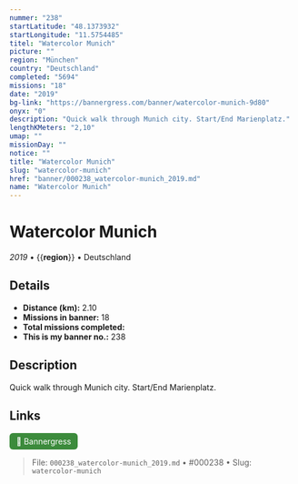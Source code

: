 ```yaml
---
nummer: "238"
startLatitude: "48.1373932"
startLongitude: "11.5754485"
titel: "Watercolor Munich"
picture: ""
region: "München"
country: "Deutschland"
completed: "5694"
missions: "18"
date: "2019"
bg-link: "https://bannergress.com/banner/watercolor-munich-9d80"
onyx: "0"
description: "Quick walk through Munich city. Start/End Marienplatz."
lengthKMeters: "2,10"
umap: ""
missionDay: ""
notice: ""
title: "Watercolor Munich"
slug: "watercolor-munich"
href: "banner/000238_watercolor-munich_2019.md"
name: "Watercolor Munich"
---
```

# Watercolor Munich

*2019* • {{__region__}} • Deutschland





## Details
- **Distance (km):** 2.10
- **Missions in banner:** 18
- **Total missions completed:** 
- **This is my banner no.:** 238



## Description
Quick walk through Munich city. Start/End Marienplatz.



## Links
<a href="https://bannergress.com/banner/watercolor-munich-9d80" target="_blank" style="display:inline-block;margin-right:8px;padding:6px 12px;background:#3c8b3c;color:#fff;text-decoration:none;border-radius:6px;">🔗 Bannergress</a>



> File: `000238_watercolor-munich_2019.md` • #000238 • Slug: `watercolor-munich`
